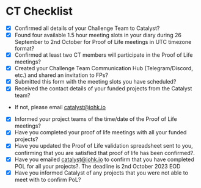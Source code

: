 # **CT Checklist**

- [x] Confirmed all details of your Challenge Team to Catalyst?
- [x] Found four available 1.5 hour meeting slots in your diary during 26 September to 2nd October for Proof of Life meetings in UTC timezone format?
- [x] Confirmed at least two CT members will participate in the Proof of Life meetings?
- [x] Created your Challenge Team Communication Hub (Telegram/Discord, etc.) and shared an invitation to FPs?
- [x] Submitted this form with the meeting slots you have scheduled?
- [x] Received the contact details of your funded projects from the Catalyst team? 
- If not, please email catalyst@iohk.io
- [x] Informed your project teams of the time/date of the Proof of Life meetings?
- [x] Have you completed your proof of life meetings with all your funded projects?
- [x] Have you updated the Proof of Life validation spreadsheet sent to you, confirming that you are satisfied that proof of life has been confirmed?.
- [x] Have you emailed catalyst@iohk.io to confirm that you have completed POL for all your projects?. The deadline is 2nd October 2023 EOD
- [x] Have you informed Catalyst of any projects that you were not able to meet with to confirm PoL?
